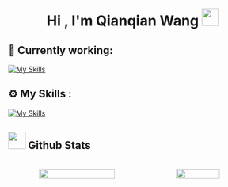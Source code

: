 <h1 align="center">
  <b>Hi , I'm Qianqian Wang </b>
  <img src="https://media.giphy.com/media/hvRJCLFzcasrR4ia7z/giphy.gif" width="35">
</h1>

## 📖 Currently working:

[![My Skills](https://skillicons.dev/icons?i=nextjs,ruby,rubyonrail)](https://skillicons.dev)

## ⚙️ My Skills :

[![My Skills](https://skillicons.dev/icons?i=html,css,js,ts,c,cpp,python,vite,react,tailwind,nodejs,express,mongodb,mysql,figma)](https://skillicons.dev)



## <img src="https://media.giphy.com/media/iY8CRBdQXODJSCERIr/giphy.gif" width="35"><b> Github Stats </b>

<br>

<div align="center">

<a href="https://github.com/Wqq1997">

<div style="display: flex; flex-direction: row; justify-items: center">
 <img style="height: auto; width: 55%;" class="img" src="https://github-readme-stats.vercel.app/api?username=Qianqian-Wang-1997&show_icons=true&theme=radical" />
 <img style="height: auto; width: 42%;" class="img" src="https://github-readme-stats.vercel.app/api/top-langs/?username=Qianqian-Wang-1997&layout=compact&theme=radical" />
</div>

</a>
</div>

<br>
<br>
<br>
